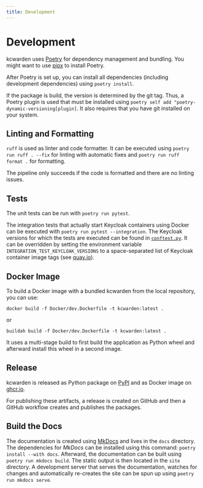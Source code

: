 ```yaml
---
title: Development
---
```


# Development

kcwarden uses [Poetry](https://python-poetry.org/) for dependency management and bundling.
You might want to use [pipx](https://github.com/pypa/pipx) to install Poetry.

After Poetry is set up, you can install all dependencies (including development dependencies) using `poetry install`.

If the package is build, the version is determined by the git tag.
Thus, a Poetry plugin is used that must be installed using `poetry self add "poetry-dynamic-versioning[plugin]`.
It also requires that you have git installed on your system.

## Linting and Formatting

`ruff` is used as linter and code formatter.
It can be executed using `poetry run ruff . --fix` for linting with automatic fixes and `poetry run ruff format .` for formatting.

The pipeline only succeeds if the code is formatted and there are no linting issues.

## Tests

The unit tests can be run with `poetry run pytest`.

The integration tests that actually start Keycloak containers using Docker can be executed with `poetry run pytest --integration`.
The Keycloak versions for which the tests are executed can be found in [`conftest.py`](https://iteratec.github.io/kcwarden/tests/integration/conftest.py).
It can be overridden by setting the environment variable `INTEGRATION_TEST_KEYCLOAK_VERSIONS` to a space-separated list of Keycloak container image tags (see [quay.io](https://quay.io/repository/keycloak/keycloak?tab=tags)).

## Docker Image

To build a Docker image with a bundled kcwarden from the local repository, you can use:

```shell
docker build -f Docker/dev.Dockerfile -t kcwarden:latest .
```

or

```shell
buildah build -f Docker/dev.Dockerfile -t kcwarden:latest .
```

It uses a multi-stage build to first build the application as Python wheel and afterward install this wheel in a second image.

## Release

kcwarden is released as Python package on [PyPI](https://pypi.org/project/kcwarden/) and as Docker image on [ghcr.io](https://github.com/iteratec/kcwarden/pkgs/container/kcwarden).

For publishing these artifacts, a release is created on GitHub and then a GitHub workflow creates and publishes the packages.

## Build the Docs

The documentation is created using [MkDocs](https://www.mkdocs.org/) and lives in the `docs` directory.
The dependencies for _MkDocs_ can be installed using this command: `poetry install --with docs`.
Afterward, the documentation can be built using `poetry run mkdocs build`.
The static output is then located in the `site` directory.
A development server that serves the documentation, watches for changes and automatically re-creates the site can be spun up using `poetry run mkdocs serve`.
